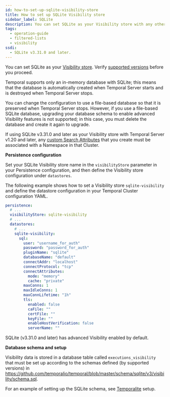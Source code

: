 ```yaml
---
id: how-to-set-up-sqlite-visibility-store
title: How to set up SQLite Visibility store
sidebar_label: SQLite
description: You can set SQLite as your Visibility store with any other supported Persistence databases.
tags:
  - operation-guide
  - filtered-lists
  - visibility
ssdi:
  - SQLite v3.31.0 and later.
---
```


You can set SQLite as your [Visibility store](/concepts/what-is-visibility).
Verify [supported versions](/self-hosted/how-to-set-up-visibility-in-a-temporal-cluster#supported-databases) before you proceed.

Temporal supports only an in-memory database with SQLite; this means that the database is automatically created when Temporal Server starts and is destroyed when Temporal Server stops.

You can change the configuration to use a file-based database so that it is preserved when Temporal Server stops.
However, if you use a file-based SQLite database, upgrading your database schema to enable advanced Visibility features is not supported; in this case, you must delete the database and create it again to upgrade.

If using SQLite v3.31.0 and later as your Visibility store with Temporal Server v1.20 and later, any [custom Search Attributes](/concepts/what-is-a-search-attribute#custom-search-attributes) that you create must be associated with a Namespace in that Cluster.

**Persistence configuration**

Set your SQLite Visibility store name in the `visibilityStore` parameter in your Persistence configuration, and then define the Visibility store configuration under `datastores`.

The following example shows how to set a Visibility store `sqlite-visibility` and define the datastore configuration in your Temporal Cluster configuration YAML.

```yaml
persistence:
  # ...
  visibilityStore: sqlite-visibility
  # ...
  datastores:
    # ...
    sqlite-visibility:
      sql:
        user: "username_for_auth"
        password: "password_for_auth"
        pluginName: "sqlite"
        databaseName: "default"
        connectAddr: "localhost"
        connectProtocol: "tcp"
        connectAttributes:
          mode: "memory"
          cache: "private"
        maxConns: 1
        maxIdleConns: 1
        maxConnLifetime: "1h"
        tls:
          enabled: false
          caFile: ""
          certFile: ""
          keyFile: ""
          enableHostVerification: false
          serverName: ""
```

SQLite (v3.31.0 and later) has advanced Visibility enabled by default.

**Database schema and setup**

Visibility data is stored in a database table called `executions_visibility` that must be set up according to the schemas defined (by supported versions) in https://github.com/temporalio/temporal/blob/master/schema/sqlite/v3/visibility/schema.sql.

For an example of setting up the SQLite schema, see [Temporalite](https://github.com/temporalio/temporalite/blob/main/server.go) setup.
